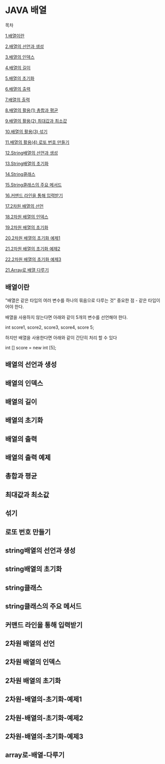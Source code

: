 # JAVA 배열

목차


[1.배열이란](#배열이란)


[2.배열의 선언과 생성](#배열의-선언과-생성)


[3.배열의 인덱스](#배열의-인덱스)


[4.배열의 길이](#배열의-길이)


[5.배열의 초기화](#배열의-초기화)


[6.배열의 출력](#배열의-출력)


[7.배열의 출력](#배열의-출력-예제)


[8.배열의 활용(1) 총합과 평균](#총합과-평균)


[9.배열의 활용(2) 최대값과 최소값](#최대값과-최소값)


[10.배열의 활용(3) 섞기](#섞기)


[11.배열의 활용(4) 로또 번호 만들기](#로또-번호-만들기)


[12.String배열의 선언과 생성](#string배열의-선언과-생성)


[13.String배열의 초기화](#string배열의-초기화)


[14.String클래스](#string클래스)


[15.String클래스의 주요 메서드](#string클래스의-주요-메서드)


[16.커맨드 라인을 통해 입력받기](#커맨드-라인을-통해-입력받기)


[17.2차원 배열의 선언](#2차원-배열의-선언)


[18.2차원 배열의 인덱스](#2차원-배열의-인덱스)


[19.2차원 배열의 초기화](#2차원-배열의-초기화)


[20.2차원 배열의 초기화 예제1](#2차원-배열의-초기화-예제1)


[21.2차원 배열의 초기화 예제2](#2차원-배열의-초기화-예제2)


[22.2차원 배열의 초기화 예제3](#2차원-배열의-초기화-예제3)


[21.Array로 배열 다루기](#array로-배열-다루기)


## 배열이란
"배열은 같은 타입의 여러 변수를 하나의 묶음으로 다루는 것"
중요한 점 - 같은 타입이어야 한다. 

배열을 사용하지 않는다면 아래와 같이 5개의 변수를 선언해야 한다.


int score1, score2, score3, score4, score 5;

하지만 배열을 사용한다면 아래와 같이 간단히 처리 할 수 있다


int [] score = new int [5];

## 배열의 선언과 생성
## 배열의 인덱스
## 배열의 길이
## 배열의 초기화
## 배열의 출력
## 배열의 출력 예제
## 총합과 평균
## 최대값과 최소값
## 섞기
## 로또 번호 만들기
## string배열의 선언과 생성
## string배열의 초기화
## string클래스
## string클래스의 주요 메서드
## 커맨드 라인을 통해 입력받기
## 2차원 배열의 선언
## 2차원 배열의 인덱스
## 2차원 배열의 초기화
## 2차원-배열의-초기화-예제1
## 2차원-배열의-초기화-예제2
## 2차원-배열의-초기화-예제3
## array로-배열-다루기



